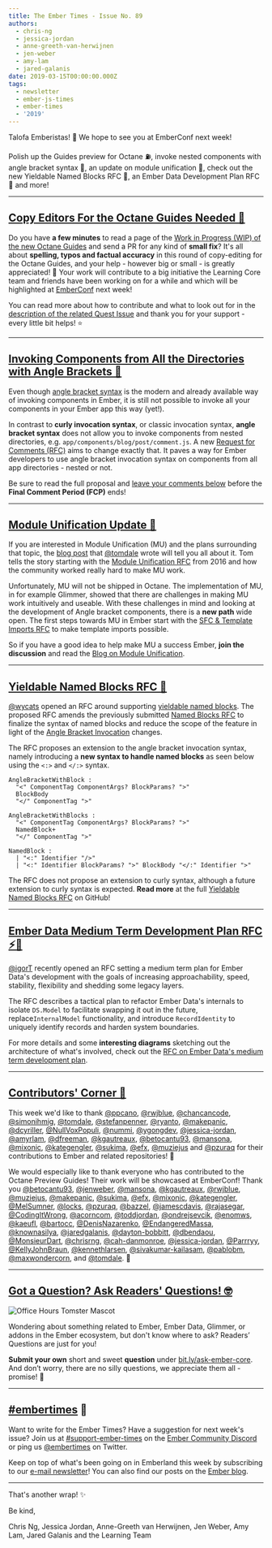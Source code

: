 ```yaml
---
title: The Ember Times - Issue No. 89
authors:
  - chris-ng
  - jessica-jordan
  - anne-greeth-van-herwijnen
  - jen-weber
  - amy-lam
  - jared-galanis
date: 2019-03-15T00:00:00.000Z
tags:
  - newsletter
  - ember-js-times
  - ember-times
  - '2019'
---
```



Talofa Emberistas! 🐹 We hope to see you at EmberConf next week!

Polish up the Guides preview for Octane ⛽️, invoke nested components with angle bracket syntax 📐, an update on module unification 📝, check out the new Yieldable Named Blocks RFC 📇, an Ember Data Development Plan RFC 💾 and more!

<!-- READMORE -->

---

## [Copy Editors For the Octane Guides Needed 📝](https://github.com/ember-learn/guides-source/issues/588)

Do you have **a few minutes** to read a page of the [Work in Progress (WIP) of the new Octane Guides](https://github.com/ember-learn/guides-source/issues/588) and send a PR for any kind of **small fix**? It's all about **spelling, typos and factual accuracy** in this round of copy-editing for the Octane Guides, and your help - however big or small - is greatly appreciated! 🖤
Your work will contribute to a big initiative the Learning Core team and friends have been working on for a while and which will be highlighted at [EmberConf](https://emberconf.com) next week!

You can read more about how to contribute and what to look out for in the [description of the related Quest Issue](https://github.com/ember-learn/guides-source/issues/588) and thank you for your support - every little bit helps! ⭐️

---

## [Invoking Components from All the Directories with Angle Brackets 📂](https://github.com/emberjs/rfcs/pull/457)

Even though [angle bracket syntax](https://guides.emberjs.com/release/reference/syntax-conversion-guide/) is the modern and already available way of invoking components in Ember, it is still not possible to invoke all your components in your Ember app this way (yet!).

In contrast to **curly invocation syntax**, or classic invocation syntax, **angle bracket syntax** does not allow you to invoke components from nested directories, e.g. `app/components/blog/post/comment.js`. A new [Request for Comments (RFC)](https://github.com/emberjs/rfcs/pull/457) aims to change exactly that. It paves a way for Ember developers to use angle bracket invocation syntax on components from all app directories - nested or not.

<!-- alex ignore period -->
Be sure to read the full proposal and [leave your comments below](https://github.com/emberjs/rfcs/pull/457) before the **Final Comment Period (FCP)** ends!

---

## [Module Unification Update 📝](https://blog.emberjs.com/2019/03/11/update-on-module-unification-and-octane.html)

If you are interested in Module Unification (MU) and the plans surrounding that topic, the [blog post](https://blog.emberjs.com/2019/03/11/update-on-module-unification-and-octane.html) that [@tomdale](https://github.com/tomdale) wrote will tell you all about it. Tom tells the story starting with the [Module Unification RFC](https://emberjs.github.io/rfcs/0143-module-unification.html) from 2016 and how the community worked really hard to make MU work.

Unfortunately, MU will not be shipped in Octane. The implementation of MU, in for example Glimmer, showed that there are challenges in making MU work intuitively and useable. With these challenges in mind and looking at the development of Angle bracket components, there is a **new path** wide open. The first steps towards MU in Ember start with the [SFC & Template Imports RFC](https://github.com/emberjs/rfcs/pull/454) to make template imports possible.

So if you have a good idea to help make MU a success Ember, **join the discussion** and read the [Blog on Module Unification](https://blog.emberjs.com/2019/03/11/update-on-module-unification-and-octane.html).

---

## [Yieldable Named Blocks RFC 📇](https://github.com/emberjs/rfcs/pull/460)

[@wycats](https://github.com/wycats) opened an RFC around supporting [yieldable named blocks](https://github.com/emberjs/rfcs/pull/460). The proposed RFC amends the previously submitted [Named Blocks RFC](https://emberjs.github.io/rfcs/0226-named-blocks.html) to finalize the syntax of named blocks and reduce the scope of the feature in light of the [Angle Bracket Invocation](https://emberjs.github.io/rfcs/0311-angle-bracket-invocation.html) changes.

The RFC proposes an extension to the angle bracket invocation syntax, namely introducing a **new syntax to handle named blocks** as seen below using the `<:>` and `</:>` syntax.

```
AngleBracketWithBlock :
  "<" ComponentTag ComponentArgs? BlockParams? ">"
  BlockBody
  "</" ComponentTag ">"

AngleBracketWithBlocks :
  "<" ComponentTag ComponentArgs? BlockParams? ">"
  NamedBlock+
  "</" ComponentTag ">"

NamedBlock :
  | "<:" Identifier "/>"
  | "<:" Identifier BlockParams? ">" BlockBody "</:" Identifier ">"
```

The RFC does not propose an extension to curly syntax, although a future extension to curly syntax is expected. **Read more** at the full [Yieldable Named Blocks RFC](https://github.com/emberjs/rfcs/pull/460) on GitHub!

---

## [Ember Data Medium Term Development Plan RFC ⚡️💾](https://github.com/emberjs/rfcs/pull/452)
[@igorT](https://github.com/igorT) recently opened an RFC setting a medium term plan for Ember Data's development with the goals of increasing approachability, speed, stability, flexibility and shedding some legacy layers.

The RFC describes a tactical plan to refactor Ember Data's internals to isolate `DS.Model` to facilitate swapping it out in the future, replace`InternalModel` functionality, and introduce `RecordIdentity` to uniquely identify records and harden system boundaries.

For more details and some **interesting diagrams** sketching out the architecture of what's involved, check out the [RFC on Ember Data's medium term development plan](https://github.com/emberjs/rfcs/pull/452).

---

## [Contributors' Corner 👏](https://guides.emberjs.com/release/contributing/repositories/)

<p>This week we'd like to thank <a href="https://github.com/ppcano" target="gh-user">@ppcano</a>, <a href="https://github.com/rwjblue" target="gh-user">@rwjblue</a>, <a href="https://github.com/chancancode" target="gh-user">@chancancode</a>, <a href="https://github.com/simonihmig" target="gh-user">@simonihmig</a>, <a href="https://github.com/tomdale" target="gh-user">@tomdale</a>, <a href="https://github.com/stefanpenner" target="gh-user">@stefanpenner</a>, <a href="https://github.com/ryanto" target="gh-user">@ryanto</a>, <a href="https://github.com/makepanic" target="gh-user">@makepanic</a>, <a href="https://github.com/dcyriller" target="gh-user">@dcyriller</a>, <a href="https://github.com/NullVoxPopuli" target="gh-user">@NullVoxPopuli</a>, <a href="https://github.com/nummi" target="gh-user">@nummi</a>, <a href="https://github.com/ygongdev" target="gh-user">@ygongdev</a>, <a href="https://github.com/jessica-jordan" target="gh-user">@jessica-jordan</a>, <a href="https://github.com/amyrlam" target="gh-user">@amyrlam</a>, <a href="https://github.com/dfreeman" target="gh-user">@dfreeman</a>, <a href="https://github.com/kgautreaux" target="gh-user">@kgautreaux</a>, <a href="https://github.com/betocantu93" target="gh-user">@betocantu93</a>, <a href="https://github.com/mansona" target="gh-user">@mansona</a>, <a href="https://github.com/mixonic" target="gh-user">@mixonic</a>, <a href="https://github.com/kategengler" target="gh-user">@kategengler</a>, <a href="https://github.com/sukima" target="gh-user">@sukima</a>, <a href="https://github.com/efx" target="gh-user">@efx</a>, <a href="https://github.com/muziejus" target="gh-user">@muziejus</a> and <a href="https://github.com/pzuraq" target="gh-user">@pzuraq</a>  for their contributions to Ember and related repositories! 💖</p>

We would especially like to thank everyone who has contributed to the Octane Preview Guides! Their work will be showcased at EmberConf! Thank you [@betocantu93](https://github.com/betocantu93), [@jenweber](https://github.com/jenweber), [@mansona](https://github.com/mansona), [@kgautreaux](https://github.com/kgautreaux), [@rwjblue](https://github.com/rwjblue), [@muziejus](https://github.com/muziejus), [@makepanic](https://github.com/makepanic), [@sukima](https://github.com/sukima), [@efx](https://github.com/efx), [@mixonic](https://github.com/mixonic), [@kategengler](https://github.com/kategengler), [@MelSumner](https://github.com/MelSumner), [@locks](https://github.com/locks), [@pzuraq](https://github.com/pzuraq), [@bazzel](https://github.com/bazzel), [@jamescdavis](https://github.com/jamescdavis), [@rajasegar](https://github.com/rajasegar), [@CodingItWrong](https://github.com/CodingItWrong), [@acorncom](https://github.com/acorncom), [@toddjordan](https://github.com/toddjordan), [@ondrejsevcik](https://github.com/ondrejsevcik), [@enomws](https://github.com/enomws), [@kaeufl](https://github.com/kaeufl), [@bartocc](https://github.com/bartocc), [@DenisNazarenko](https://github.com/DenisNazarenko), [@EndangeredMassa](https://github.com/EndangeredMassa), [@knownasilya](https://github.com/knownasilya), [@jaredgalanis](https://github.com/jaredgalanis), [@dayton-bobbitt](https://github.com/dayton-bobbitt), [@dbendaou](https://github.com/dbendaou), [@MonsieurDart](https://github.com/MonsieurDart), [@chrisrng](https://github.com/chrisrng), [@cah-danmonroe](https://github.com/cah-danmonroe), [@jessica-jordan](https://github.com/jessica-jordan), [@Parrryy](https://github.com/Parrryy), [@KellyJohnBraun](https://github.com/KellyJohnBraun), [@kennethlarsen](https://github.com/kennethlarsen), [@sivakumar-kailasam](https://github.com/sivakumar-kailasam), [@pablobm](https://github.com/pablobm), [@maxwondercorn](https://github.com/maxwondercorn), and [@tomdale](https://github.com/tomdale). 🎉

---

## [Got a Question? Ask Readers' Questions! 🤓](https://docs.google.com/forms/d/e/1FAIpQLScqu7Lw_9cIkRtAiXKitgkAo4xX_pV1pdCfMJgIr6Py1V-9Og/viewform)

<div class="blog-row">
  <img class="float-right small transparent padded" alt="Office Hours Tomster Mascot" title="Readers' Questions" src="/images/tomsters/officehours.png" />

  <p>Wondering about something related to Ember, Ember Data, Glimmer, or addons in the Ember ecosystem, but don't know where to ask? Readers’ Questions are just for you!</p>

<p><strong>Submit your own</strong> short and sweet <strong>question</strong> under <a href="https://bit.ly/ask-ember-core" target="rq">bit.ly/ask-ember-core</a>. And don’t worry, there are no silly questions, we appreciate them all - promise! 🤞</p>

</div>

---

## [#embertimes](https://emberjs.com/blog/tags/newsletter.html) 📰

Want to write for the Ember Times? Have a suggestion for next week's issue? Join us at [#support-ember-times](https://discordapp.com/channels/480462759797063690/485450546887786506) on the [Ember Community Discord](https://discordapp.com/invite/zT3asNS) or ping us [@embertimes](https://twitter.com/embertimes) on Twitter.

Keep on top of what's been going on in Emberland this week by subscribing to our [e-mail newsletter](https://the-emberjs-times.ongoodbits.com/)! You can also find our posts on the [Ember blog](https://emberjs.com/blog/tags/newsletter.html).

---


That's another wrap! ✨

Be kind,

Chris Ng, Jessica Jordan, Anne-Greeth van Herwijnen, Jen Weber, Amy Lam, Jared Galanis and the Learning Team

